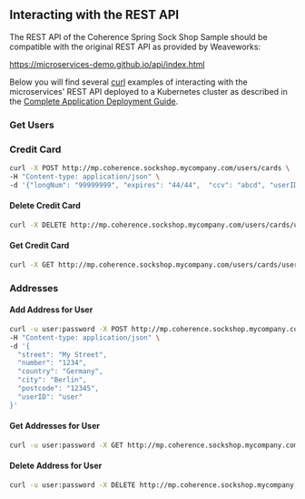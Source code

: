 ## Interacting with the REST API

The REST API of the Coherence Spring Sock Shop Sample should be compatible with the original REST API as provided by
Weaveworks:

https://microservices-demo.github.io/api/index.html

Below you will find several [curl](https://curl.se/) examples of interacting with the microservices' REST API
deployed to a Kubernetes cluster as described in the [Complete Application Deployment Guide](complete-application-deployment.md).

### Get Users

### Credit Card

```bash
curl -X POST http://mp.coherence.sockshop.mycompany.com/users/cards \
-H "Content-type: application/json" \
-d '{"longNum": "99999999", "expires": "44/44",  "ccv": "abcd", "userID": "user"}'
```

#### Delete Credit Card

```bash
curl -X DELETE http://mp.coherence.sockshop.mycompany.com/users/cards/user:9999
```

#### Get Credit Card

```bash
curl -X GET http://mp.coherence.sockshop.mycompany.com/users/cards/user:99999
```

### Addresses

#### Add Address for User

```bash
curl -u user:password -X POST http://mp.coherence.sockshop.mycompany.com/users/addresses \
-H "Content-type: application/json" \
-d '{
  "street": "My Street",
  "number": "1234",
  "country": "Germany",
  "city": "Berlin",
  "postcode": "12345",
  "userID": "user"
}'
```

#### Get Addresses for User

```bash
curl -u user:password -X GET http://mp.coherence.sockshop.mycompany.com/users/addresses
```

#### Delete Address for User

```bash
curl -u user:password -X DELETE http://mp.coherence.sockshop.mycompany.com/users/addresses/user:1
```